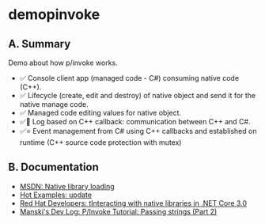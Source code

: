 # demopinvoke

## A. Summary

Demo about how p/invoke works.

- ✅ Console client app (managed code - C#) consuming native code (C++).
- ✅ Lifecycle (create, edit and destroy) of native object and send it for the native manage code.
- ✅ Managed code editing values for native object.
- ✅🚀 Log based on C++ callback: communication between C++ and C#.
- ✅⭐ Event management from C# using C++ callbacks and established on runtime (C++ source code protection with mutex)

## B. Documentation

- [MSDN: Native library loading](https://learn.microsoft.com/en-us/dotnet/standard/native-interop/native-library-loading)
- [Hot Examples: update](https://csharp.hotexamples.com/site/file?hash=0x5ea59faae95926824d1676d7e6534832f9b73f1c41d7e3f2622198711090b595&fullName=dd-trace-dotnet-master/tracer/src/Datadog.Trace/AppSec/Waf/WafNative.cs&project=lucaspimentel/dd-trace-dotnet)
- [Red Hat Developers: tInteracting with native libraries in .NET Core 3.0](https://developers.redhat.com/blog/2019/09/06/interacting-with-native-libraries-in-net-core-3-0#)
- [Manski's Dev Log: P/Invoke Tutorial: Passing strings (Part 2)](https://manski.net/articles/dotnet/pinvoke-tutorial/part-2--passing-strings)